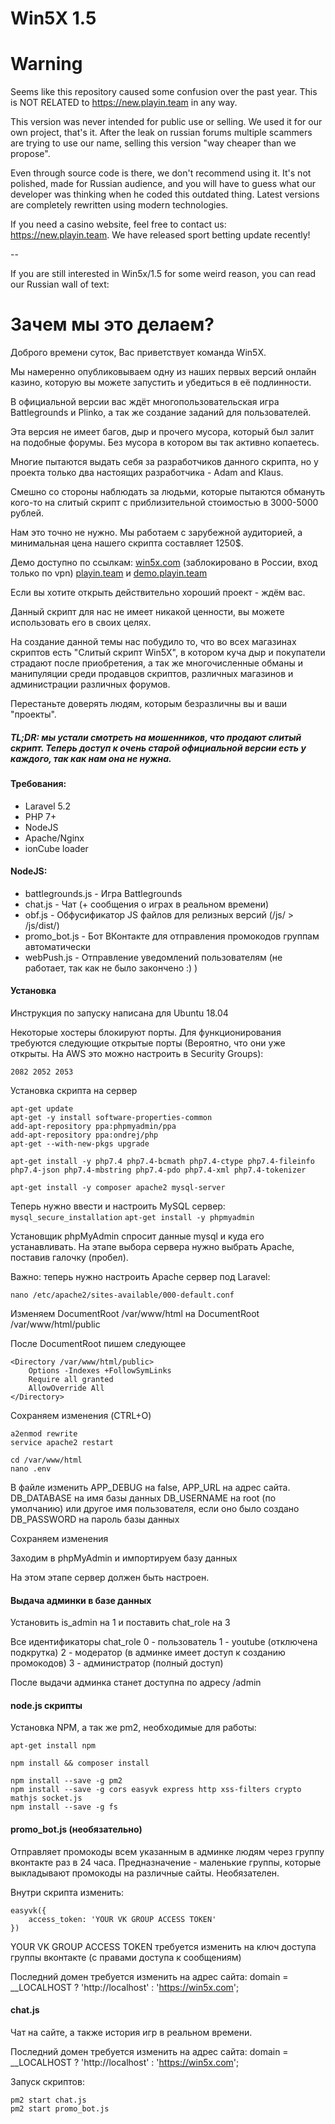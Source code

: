 # Win5X 1.5

# Warning

Seems like this repository caused some confusion over the past year. This is NOT RELATED to https://new.playin.team in any way.

This version was never intended for public use or selling. We used it for our own project, that's it. After the leak on russian forums multiple scammers are trying to use our name, selling this version "way cheaper than we propose".

Even through source code is there, we don't recommend using it. It's not polished, made for Russian audience, and you will have to guess what our developer was thinking when he coded this outdated thing. Latest versions are completely rewritten using modern technologies.

If you need a casino website, feel free to contact us: https://new.playin.team. We have released sport betting update recently!

--

If you are still interested in Win5x/1.5 for some weird reason, you can read our Russian wall of text:

# Зачем мы это делаем?

Доброго времени суток, Вас приветствует команда Win5X.

Мы намеренно опубликовываем одну из наших первых версий онлайн казино, которую вы можете запустить и убедиться в её подлинности.

В официальной версии вас ждёт многопользовательская игра Battlegrounds и Plinko, а так же создание заданий для пользователей.

Эта версия не имеет багов, дыр и прочего мусора, который был залит на подобные форумы. Без мусора в котором вы так активно копаетесь.

Многие пытаются выдать себя за разработчиков данного скрипта, но у проекта только два настоящих разработчика - Adam and Klaus.

Смешно со стороны наблюдать за людьми, которые пытаются обмануть кого-то на слитый скрипт с приблизительной стоимостью в 3000-5000 рублей.

Нам это точно не нужно. Мы работаем с зарубежной аудиторией, а минимальная цена нашего скрипта составляет 1250$.

Демо доступно по ссылкам: [win5x.com](https://win5x.com) (заблокировано в России, вход только по vpn) [playin.team](https://playin.team) и [demo.playin.team](https://demo.playin.team)

Если вы хотите открыть действительно хороший проект - ждём вас.

Данный скрипт для нас не имеет никакой ценности, вы можете использовать его в своих целях. 

На создание данной темы нас побудило то, что во всех магазинах скриптов есть "Слитый скрипт Win5X", в котором куча дыр и покупатели страдают после приобретения, а так же многочисленные обманы и манипуляции среди продавцов скриптов, различных магазинов и администрации различных форумов.

Перестаньте доверять людям, которым безразличны вы и ваши "проекты".

##### TL;DR: мы устали смотреть на мошенников, что продают слитый скрипт. Теперь доступ к очень старой официальной версии есть у каждого, так как нам она не нужна.

#### Требования:
* Laravel 5.2
* PHP 7+
* NodeJS
* Apache/Nginx
* ionCube loader

#### NodeJS:
* battlegrounds.js - Игра Battlegrounds
* chat.js - Чат (+ сообщения о играх в реальном времени)
* obf.js - Обфусификатор JS файлов для релизных версий (/js/ > /js/dist/)
* promo_bot.js - Бот ВКонтакте для отправления промокодов группам автоматически
* webPush.js - Отправление уведомлений пользователям (не работает, так как не было закончено :) )

#### Установка

Инструкция по запуску написана для Ubuntu 18.04

Некоторые хостеры блокируют порты. Для функционирования требуются следующие открытые порты (Вероятно, что они уже открыты. На AWS это можно настроить в Security Groups):

`2082
2052
2053`

Установка скрипта на сервер

```
apt-get update
apt-get -y install software-properties-common
add-apt-repository ppa:phpmyadmin/ppa
add-apt-repository ppa:ondrej/php
apt-get --with-new-pkgs upgrade 

apt-get install -y php7.4 php7.4-bcmath php7.4-ctype php7.4-fileinfo php7.4-json php7.4-mbstring php7.4-pdo php7.4-xml php7.4-tokenizer

apt-get install -y composer apache2 mysql-server
```
Теперь нужно ввести и настроить MySQL сервер:
`mysql_secure_installation`
`apt-get install -y phpmyadmin`

Установщик phpMyAdmin спросит данные mysql и куда его устанавливать. На этапе выбора сервера нужно выбрать Apache, поставив галочку (пробел).

Важно: теперь нужно настроить Apache сервер под Laravel:

`nano /etc/apache2/sites-available/000-default.conf`

Изменяем DocumentRoot /var/www/html на DocumentRoot /var/www/html/public

После DocumentRoot пишем следующее

```
<Directory /var/www/html/public>
	Options -Indexes +FollowSymLinks
	Require all granted
	AllowOverride All
</Directory>
```

Сохраняем изменения (CTRL+O)

```
a2enmod rewrite
service apache2 restart

cd /var/www/html
nano .env
```

В файле изменить APP_DEBUG на false, APP_URL на адрес сайта.
DB_DATABASE на имя базы данных
DB_USERNAME на root (по умолчанию) или другое имя пользователя, если оно было создано
DB_PASSWORD на пароль базы данных

Сохраняем изменения

Заходим в phpMyAdmin и импортируем базу данных

На этом этапе сервер должен быть настроен.

#### Выдача админки в базе данных

Установить is_admin на 1 и поставить chat_role на 3

Все идентификаторы chat_role
0 - пользователь
1 - youtube (отключена подкрутка)
2 - модератор (в админке имеет доступ к созданию промокодов)
3 - администратор (полный доступ)

После выдачи админка станет доступна по адресу /admin

#### node.js скрипты

Установка NPM, а так же pm2, необходимые для работы:

```
apt-get install npm

npm install && composer install

npm install --save -g pm2
npm install --save -g cors easyvk express http xss-filters crypto mathjs socket.js
npm install --save -g fs
```

#### promo_bot.js (необязательно)

Отправляет промокоды всем указанным в админке людям через группу вконтакте раз в 24 часа. Предназначение - маленькие группы, которые выкладывают промокоды на различные сайты. Необязателен.

Внутри скрипта изменить:

```
easyvk({
    access_token: 'YOUR VK GROUP ACCESS TOKEN'
})
```

YOUR VK GROUP ACCESS TOKEN требуется изменить на ключ доступа группы вконтакте (с правами доступа к сообщениям)

Последний домен требуется изменить на адрес сайта:
domain = __LOCALHOST ? 'http://localhost' : 'https://win5x.com'; 

#### chat.js

Чат на сайте, а также история игр в реальном времени.

Последний домен требуется изменить на адрес сайта:
domain = __LOCALHOST ? 'http://localhost' : 'https://win5x.com'; 

Запуск скриптов:
```
pm2 start chat.js
pm2 start promo_bot.js
```
